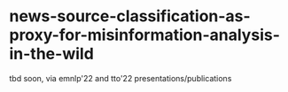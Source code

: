 # news-source-classification-as-proxy-for-misinformation-analysis-in-the-wild

tbd soon, via emnlp'22 and tto'22 presentations/publications
